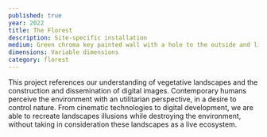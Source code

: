 ```yaml
---
published: true
year: 2022
title: The Florest
description: Site-specific installation
medium: Green chroma key painted wall with a hole to the outside and light reflectors
dimensions: Variable dimensions
category: florest
---
```

This project references our understanding of vegetative landscapes and the construction and dissemination of digital images. Contemporary humans perceive the environment with an utilitarian perspective, in a desire to control nature. From cinematic technologies to digital development, we are able to recreate landscapes illusions while destroying the environment, without taking in consideration these landscapes as a live ecosystem.
